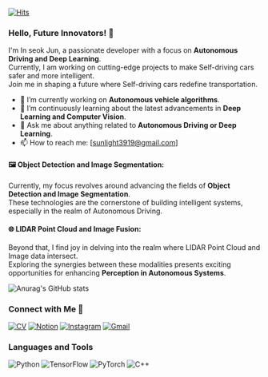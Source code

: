 [![Hits](https://hits.seeyoufarm.com/api/count/incr/badge.svg?url=https%3A%2F%2Fgithub.com%2FInSeokJub&count_bg=%23000080&title_bg=%23000080&icon=&icon_color=%23E7E7E7&title=hits&edge_flat=True)](https://hits.seeyoufarm.com)

### **Hello, Future Innovators**! 👋

I'm In seok Jun, a passionate developer with a focus on **Autonomous Driving and Deep Learning**.  
Currently, I am working on cutting-edge projects to make Self-driving cars safer and more intelligent.  
Join me in shaping a future where Self-driving cars redefine transportation.

- 🚗 I’m currently working on **Autonomous vehicle algorithms**.
- 🧠 I’m continuously learning about the latest advancements in **Deep Learning and Computer Vision**.
- 💬 Ask me about anything related to **Autonomous Driving or Deep Learning**.
- 📫 How to reach me: [sunlight3919@gmail.com]

#### 🖼️ **Object Detection and Image Segmentation**:
Currently, my focus revolves around advancing the fields of **Object Detection and Image Segmentation**.   
These technologies are the cornerstone of building intelligent systems, especially in the realm of Autonomous Driving.

#### 🌐 **LIDAR Point Cloud and Image Fusion**:
Beyond that, I find joy in delving into the realm where LIDAR Point Cloud and Image data intersect.   
Exploring the synergies between these modalities presents exciting opportunities for enhancing **Perception in Autonomous Systems**.

![Anurag's GitHub stats](https://github-readme-stats.vercel.app/api?username=InseokJun&show_icons=true&theme=midnight-purple)

### **Connect with Me** 🚀   
[![CV](https://img.shields.io/badge/CV-51aff7?style=flat-square&logo=CV&logoColor=white)](https://github.com/InseokJun/InseokJun/files/13684178/JunInSeok_CV.pdf)
[![Notion](https://img.shields.io/badge/notion-0052FF?style=flat-square&logo=notion&logoColor=white)](https://www.notion.so/InSeok-s-Blog-3143fb7026fa436dbaf90bbd5366d014)
[![Instagram](https://img.shields.io/badge/Instagram-3B00B9?style=flat-square&logo=instagram&logoColor=white)](https://www.instagram.com/moonlight._._01)
[![Gmail](https://img.shields.io/badge/gmail-001E62?style=flat-square&logo=Gmail&logoColor=white)](mailto:sunlight3919@gmail.com)

### **Languages and Tools**

![Python](https://img.shields.io/badge/Python-3776AB?style=flat-square&logo=python&logoColor=white)
![TensorFlow](https://img.shields.io/badge/TensorFlow-FF6F00?style=flat-square&logo=tensorflow&logoColor=white)
![PyTorch](https://img.shields.io/badge/PyTorch-EE4C2C?style=flat-square&logo=pytorch&logoColor=white)
![C++](https://img.shields.io/badge/C++-00599C?style=flat-square&logo=c%2B%2B&logoColor=white)


